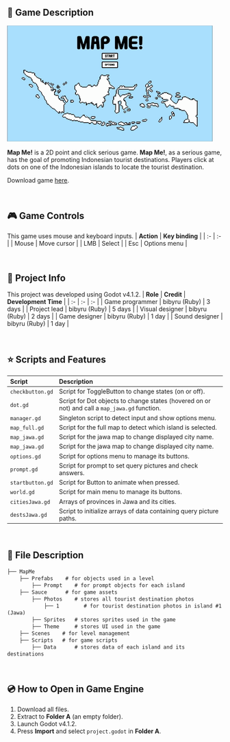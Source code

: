 ## 📔 Game Description
![Gif of Trash Grabbers gameplay](https://github.com/bibyru/bibyru/blob/main/Gifs/MapMe.gif)

**Map Me!** is a 2D point and click serious game. **Map Me!**, as a serious game, has the goal of promoting Indonesian tourist destinations. Players click at dots on one of the Indonesian islands to locate the tourist destination.

Download game [here](https://drive.google.com/file/d/1B9J-vQRz8U3bqxgLN-w2LG2SSQwbhPXB/view).

<br/>

## 🎮 Game Controls
This game uses mouse and keyboard inputs.
| **Action** | **Key binding** |
| :- | :- |
| Mouse | Move cursor |
| LMB | Select |
| Esc | Options menu |

<br/>

## 📝 Project Info
This project was developed using Godot v4.1.2.
| **Role** | **Credit** | **Development Time** |
| :- | :- | :- |
| Game programmer | bibyru (Ruby) | 3 days |
| Project lead | bibyru (Ruby) | 5 days |
| Visual designer | bibyru (Ruby) | 2 days |
| Game designer | bibyru (Ruby) | 1 day |
| Sound designer | bibyru (Ruby) | 1 day |

<br/>

## ⭐ Scripts and Features
| **Script** | **Description** |
| :- | :- |
| `checkbutton.gd` | Script for ToggleButton to change states (on or off). |
| `dot.gd` | Script for Dot objects to change states (hovered on or not) and call a `map_jawa.gd` function. |
| `manager.gd` | Singleton script to detect input and show options menu. |
| `map_full.gd` | Script for the full map to detect which island is selected. |
| `map_jawa.gd` | Script for the jawa map to change displayed city name. |
| `map_jawa.gd` | Script for the jawa map to change displayed city name. |
| `options.gd` | Script for options menu to manage its buttons. |
| `prompt.gd` | Script for prompt to set query pictures and check answers. |
| `startbutton.gd` | Script for Button to animate when pressed. |
| `world.gd` | Script for main menu to manage its buttons. |
| `citiesJawa.gd` | Arrays of provinces in Jawa and its cities. |
| `destsJawa.gd` | Script to initialize arrays of data containing query picture paths. |

<br/>

## 📁 File Description
```
├── MapMe
    ├── Prefabs    # for objects used in a level
        ├── Prompt    # for prompt objects for each island
    ├── Sauce      # for game assets
        ├── Photos    # stores all tourist destination photos
            ├── 1        # for tourist destination photos in island #1 (Jawa)
        ├── Sprites   # stores sprites used in the game
        ├── Theme     # stores UI used in the game
    ├── Scenes    # for level management
    ├── Scripts   # for game scripts
        ├── Data      # stores data of each island and its destinations
```

<br/>

## 💿 How to Open in Game Engine
1. Download all files.
2. Extract to **Folder A** (an empty folder).
3. Launch Godot v4.1.2.
4. Press **Import** and select `project.godot` in **Folder A**.
